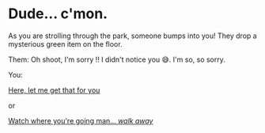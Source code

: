 # Dude... c'mon.
As you are strolling through the park, someone bumps into you! They drop a mysterious green item on the floor.

Them: Oh shoot, I'm sorry !! I didn't notice you 😅. I'm so, so sorry.


You:


[Here, let me get that for you](npc-convo.md)

or

[Watch where you're going man... *walk away*](player-ignores.md)
